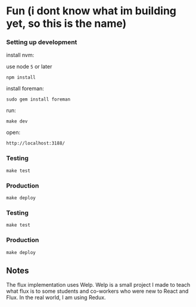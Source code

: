 # Fun (i dont know what im building yet, so this is the name)

### Setting up development

install nvm:

use node `5` or later

`npm install`

install foreman:

`sudo gem install foreman`

run:

`make dev`

open:

`http://localhost:3188/`


### Testing

`make test`


### Production

`make deploy`

### Testing

`make test`


### Production

`make deploy`

## Notes

The flux implementation uses Welp. Welp is a small project I made to teach what flux is to some students and
co-workers who were new to React and Flux. In the real world, I am using Redux.


